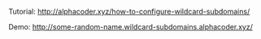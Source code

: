 Tutorial: http://alphacoder.xyz/how-to-configure-wildcard-subdomains/

Demo: http://some-random-name.wildcard-subdomains.alphacoder.xyz/